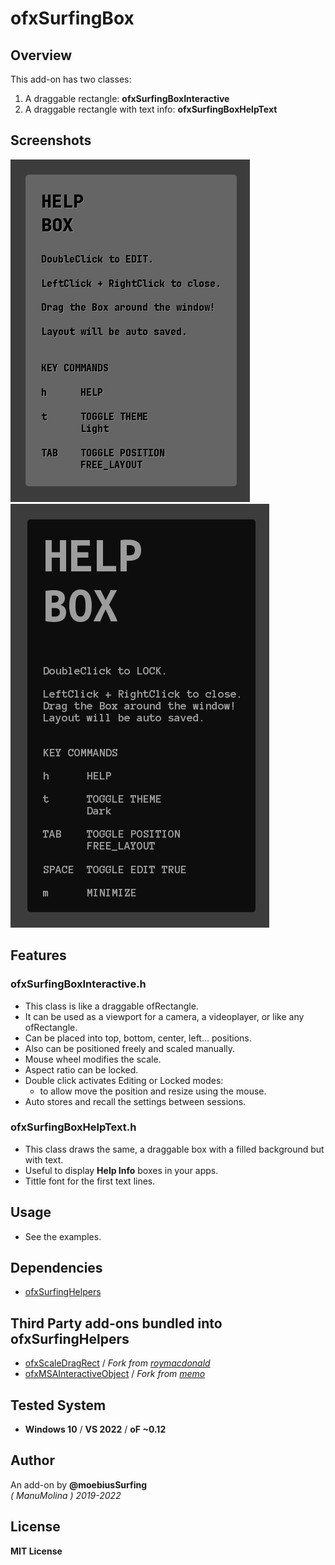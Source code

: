 # ofxSurfingBox

## Overview
This add-on has two classes: 
1. A draggable rectangle: **ofxSurfingBoxInteractive** 
2. A draggable rectangle with text info: **ofxSurfingBoxHelpText**

## Screenshots
![](/examples/2-BoxHelpText-Simple/Capture.PNG)
![](/examples/3-BoxHelpText-Debug/Capture.PNG)

## Features

### ofxSurfingBoxInteractive.h
- This class is like a draggable ofRectangle.
- It can be used as a viewport for a camera, a videoplayer, or like any ofRectangle.
- Can be placed into top, bottom, center, left... positions.
- Also can be positioned freely and scaled manually.
- Mouse wheel modifies the scale.
- Aspect ratio can be locked.
- Double click activates Editing or Locked modes: 
   * to allow move the position and resize using the mouse.
- Auto stores and recall the settings between sessions.

### ofxSurfingBoxHelpText.h
- This class draws the same, a draggable box with a filled background but with text.
- Useful to display **Help Info** boxes in your apps.
- Tittle font for the first text lines.

## Usage
- See the examples.

## Dependencies
* [ofxSurfingHelpers](https://github.com/moebiussurfing/ofxSurfingHelpers)  

## Third Party add-ons bundled into **ofxSurfingHelpers**
* [ofxScaleDragRect](https://github.com/moebiussurfing/ofxScaleDragRect) / _Fork from [roymacdonald](https://github.com/roymacdonald/ofxScaleDragRect)_  
* [ofxMSAInteractiveObject](https://github.com/moebiussurfing/ofxMSAInteractiveObject) / _Fork from [memo](https://github.com/memo/ofxMSAInteractiveObject)_  

## Tested System
* **Windows 10** / **VS 2022** / **oF ~0.12**

## Author
An add-on by **@moebiusSurfing**  
*( ManuMolina ) 2019-2022*  

## License
**MIT License**
